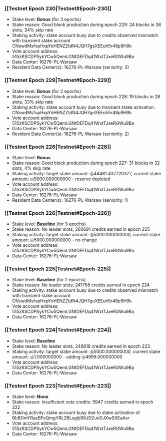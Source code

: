 ### [[Testnet Epoch 230|Testnet#Epoch-230]]
* Stake level: **Bonus** (for 3 epochs)
* Stake reason: Good block production during epoch 229: 24 blocks in 36 slots, 34% skip rate
* Staking activity: stake account busy due to credits observed mismatch with transient stake account CNswdMsfvpHxpYoHENZZtdN4JQH7geXEEuh5r48p9H9k
* Vote account address: 515zKSCDPSykYCw5QemLGNtDEFDq41WxtTJxeRGWu9Ba
* Data Center: 16276-PL-Warsaw
* Resident Data Center(s): 16276-PL-Warsaw (seniority: 3)
### [[Testnet Epoch 229|Testnet#Epoch-229]]
* Stake level: **Bonus** (for 2 epochs)
* Stake reason: Good block production during epoch 228: 19 blocks in 28 slots, 33% skip rate
* Staking activity: stake account busy due to transient stake activation: CNswdMsfvpHxpYoHENZZtdN4JQH7geXEEuh5r48p9H9k
* Vote account address: 515zKSCDPSykYCw5QemLGNtDEFDq41WxtTJxeRGWu9Ba
* Data Center: 16276-PL-Warsaw
* Resident Data Center(s): 16276-PL-Warsaw (seniority: 2)
### [[Testnet Epoch 228|Testnet#Epoch-228]]
* Stake level: **Bonus**
* Stake reason: Good block production during epoch 227: 31 blocks in 32 slots, 4% skip rate
* Staking activity: target stake amount: ◎44481.437720377, current stake amount: ◎5000.000000000 - reserve depleted
* Vote account address: 515zKSCDPSykYCw5QemLGNtDEFDq41WxtTJxeRGWu9Ba
* Data Center: 16276-PL-Warsaw
* Resident Data Center(s): 16276-PL-Warsaw (seniority: 1)
### [[Testnet Epoch 226|Testnet#Epoch-226]]
* Stake level: **Baseline** (for 3 epochs)
* Stake reason: No leader slots; 260691 credits earned in epoch 225
* Staking activity: target stake amount: ◎5000.000000000, current stake amount: ◎5000.000000000 - no change
* Vote account address: 515zKSCDPSykYCw5QemLGNtDEFDq41WxtTJxeRGWu9Ba
* Data Center: 16276-PL-Warsaw
### [[Testnet Epoch 225|Testnet#Epoch-225]]
* Stake level: **Baseline** (for 2 epochs)
* Stake reason: No leader slots; 241758 credits earned in epoch 224
* Staking activity: stake account busy due to credits observed mismatch with transient stake account CNswdMsfvpHxpYoHENZZtdN4JQH7geXEEuh5r48p9H9k
* Vote account address: 515zKSCDPSykYCw5QemLGNtDEFDq41WxtTJxeRGWu9Ba
* Data Center: 16276-PL-Warsaw
### [[Testnet Epoch 224|Testnet#Epoch-224]]
* Stake level: **Baseline**
* Stake reason: No leader slots; 246818 credits earned in epoch 223
* Staking activity: target stake amount: ◎5000.000000000, current stake amount: ◎1.000000000 - adding ◎4999.000000000
* Vote account address: 515zKSCDPSykYCw5QemLGNtDEFDq41WxtTJxeRGWu9Ba
* Data Center: 16276-PL-Warsaw
### [[Testnet Epoch 223|Testnet#Epoch-223]]
* Stake level: **None**
* Stake reason: Insufficient vote credits: 5947 credits earned in epoch 222
* Staking activity: stake account busy due to stake activation of BbBDmYRazBFeQmgYRL2BLsgtji99JDZunDJXwSXEaAsr
* Vote account address: 515zKSCDPSykYCw5QemLGNtDEFDq41WxtTJxeRGWu9Ba
* Data Center: 16276-PL-Warsaw